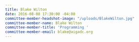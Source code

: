 ```yaml
---
title: Blake Wilton
date: 2016-08-08 17:30:00 -04:00
committee-member-headshot-image: "/uploads/BlakeWilton.jpg"
committee-member-name: Blake Wilton
committee-member-title: 'Programming '
committee-member-email: blake@aigadc.org
---
```


